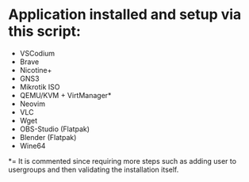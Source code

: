 # Application installed and setup via this script:
- VSCodium
- Brave
- Nicotine+
- GNS3
- Mikrotik ISO
- QEMU/KVM + VirtManager*
- Neovim
- VLC
- Wget
- OBS-Studio (Flatpak)
- Blender (Flatpak)
- Wine64

*= It is commented since requiring more steps such as adding user to usergroups and then validating the installation itself.
